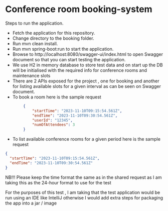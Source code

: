 # Conference room booking-system

Steps to run the application.
* Fetch the application for this repository.
* Change directory to the booking folder.
* Run mvn clean install.
* Run mvn spring-boot:run to start the application.
* Browse to http://localhost:8080/swagger-ui/index.html to open Swagger document so that you can start testing the application.
* We use H2 in memory database to store test data and on start up the DB will be initialised with the required info for conference rooms and maintenance slots  
* There are 2 APIs exposed for the project , one for booking and another for listing available slots for a given interval as can be seen on Swagger document.
* To book a room here is the sample request

```JSON
        {
            "startTime": "2023-11-10T09:15:54.561Z",
            "endTime": "2023-11-10T09:30:54.561Z",
            "userId": "12345",
            "numOfAttendees": 3
        }
```
* To list available conference rooms for a given period here is the sample request
```JSON
{
  "startTime": "2023-11-10T09:15:54.561Z",
  "endTime": "2023-11-10T09:30:54.561Z"
}
```
NB!!! Please keep the time format the same as in the shared request as I am taking this as the 24-hour format to use for the test


For the purposes of this test , I am taking that the test application would be run using an IDE like IntelliJ otherwise I would add extra steps for packaging the app into a jar / image
